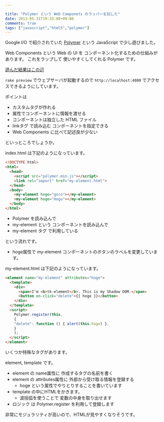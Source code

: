 ```yaml
---

title: "Polymer という Web Componets のラッパーを試した"
date: 2013-05-31T19:33:00+09:00
comments: true
tags: ["javascript","html5","polymer"]
---
```


Google I/O で紹介されていた [Polymer](http://www.polymer-project.org/) という JavaScript で少し遊びました。

Web Components という Web の UI を コンポーネント化するための仕組みがあります。
これをラップして 使いやすくしてくれる Polymer です。

[遊んだ結果はこの辺](https://github.com/eiel/polymer_experiment)

`rake preview` でウェブサーバが起動するので `http://localhost:4000` でアクセスできるようにしています。

ポイントは

* カスタムタグが作れる
* 属性でコンポーネントに情報を渡せる
* コンポーネントは独立した HTML ファイル
* linkタグ で読み込む コンポーネントを指定できる
* Web Components に比べて記述良が少ない

といっところでしょうか。


index.html は下記のようになっています。

```html
<!DOCTYPE html>
<html>
  <head>
    <script src="polymer.min.js"></script>
    <link rel="import" href="my-element.html">
  </head>
  <body>
    <my-element hoge="goro"></my-element>
    <my-element hoge="mogu"></my-element>
  </body>
</html>

```

* Polymer を読み込んで
* my-element という コンポーネントを読み込んで
* my-element タグ で利用している

という流れです。

* hoge属性で my-element コンポーネントのボタンのラベルを変更しています。

my-element.html は下記のようになっています。

```html
<element name="my-element" attributes="hoge">
  <template>
    <div>
      <span>I'm <b>tk-element</b>. This is my Shadow DOM.</span>
      <button on-click="delete">{{ hoge }}</button>
    </div>
  </template>
  <script>
    Polymer.register(this,
    {
    "delete": function () { alert(this.hoge) },
    }
    );
  </script>
</element>
```

いくつか特殊なタグがあります。

element, template です。

* element の name属性に 作成するタグの名前を書く
* element の attributes属性に 外部から受け取る情報を登録する
  * hoge という属性でやりとりすることを書いています
* template の中にHTMLをかきます。
  * 波括弧を使うことで 変数の中身を取り出せます
* ロジック は Polymer.register を利用して登録します

非常にモジュラリティが高いので、HTMLが見やすくなりそうです。

